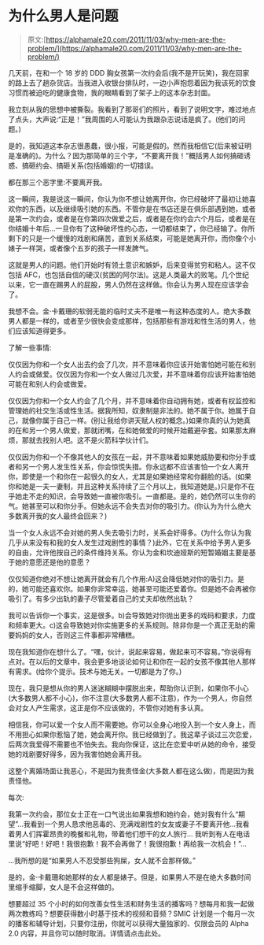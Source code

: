 # 为什么男人是问题

> 原文:[https://alphamale20.com/2011/11/03/why-men-are-the-problem/](https://alphamale20.com/2011/11/03/why-men-are-the-problem/)

几天前，在和一个 18 岁的 DDD 胸女孩第一次约会后(我不是开玩笑)，我在回家的路上去了趟杂货店。当我进入收银台排队时，一边小声抱怨着因为我该死的饮食习惯而被迫吃的健康食物，我的眼睛看到了架子上的这本杂志封面。

我立刻从我的思想中被撕裂。我看到了那哥们的照片，看到了说明文字，难过地点了点头，大声说:“正是！”我周围的人可能认为我跟杂志说话是疯了。(他们的问题。)

是的，我知道这本杂志很愚蠢，很小报，可能是假的。然而我相信它(后来被证明是准确的)。为什么？因为那简单的三个字，“不要离开我！”概括男人如何搞砸诱惑、搞砸约会、搞砸关系(包括婚姻)的一切错误。

都在那三个恶字里:不要离开我。

这一瞬间，我是说这一瞬间，你认为你不想让她离开你，你已经破坏了最初让她喜欢你的东西，以及继续吸引她的东西。不管你是在书店还是在俱乐部遇到她，或者是第一次约会，或者是在你第四次做爱之后，或者是在你约会六个月后，或者是在你结婚十年后...一旦你有了这种破坏性的心态，一切都结束了，你已经输了。你所剩下的只是一个缓慢的戏剧和痛苦，直到关系结束，可能是她离开你，而你像个小婊子一样哭，或者像个五岁的孩子一样发脾气。

这就是男人的问题。他们开始时有领土意识和嫉妒，后来变得贫穷和粘人。这不仅包括 AFC，也包括自信的硬汉(贫困的阿尔法)。这是人类最大的败笔。几个世纪以来，它一直在踢男人的屁股，男人仍然在这样做。你会认为男人现在应该学会了。

我想不会。金·卡戴珊的软弱无能的临时丈夫不是唯一有这种态度的人。绝大多数男人都是一样的，或者至少很快会变成那样，包括那些有游戏和性生活的男人，他们应该知道得更多。

了解一些事情:

仅仅因为你和一个女人出去约会了几次，并不意味着你应该开始害怕她可能在和别人约会或做爱。仅仅因为你和一个女人做过几次爱，并不意味着你应该开始害怕她可能在和别人约会或做爱。

仅仅因为你和一个女人约会了几个月，并不意味着你自动拥有她，或者有权监控和管理她的社交生活或性生活。据我所知，奴隶制是非法的。她不属于你。她属于自己，就像你属于自己一样。(别让我给你讲天赋人权的概念。)如果你真的认为她真的在和另一个男人做爱，那就闭嘴，在和她做爱的时候开始戴避孕套。如果那太麻烦，那就去找别人吧。这不是火箭科学伙计们。

仅仅因为你和一个不像其他人的女孩在一起，并不意味着如果她威胁要和你分手或者和另一个男人发生性关系，你会惊慌失措。你永远都不应该害怕一个女人离开你，即使是一个和你在一起很久的女人，尤其是如果她经常和你翻脸的话。(如果你和她是一夫一妻制，并且这种关系持续了三个月以上，我知道她是。)只是你不在乎她走不走的知识，会导致她一直被你吸引。一直都是。是的，她仍然可以生你的气。她甚至可以和你分手。但她永远不会失去对你的吸引力。(你认为为什么绝大多数离开我的女人最终会回来？)

当一个女人永远不会对她的男人失去吸引力时，关系会好得多。(为什么你认为我几乎从来没有和我的女人发生过戏剧性的事情？)此外，它在关系中给予男人更多的自由，允许他按自己的条件维持关系。你认为金和坎迪娅斯的短暂婚姻主要是基于她的意愿还是他的意愿？

仅仅知道你绝对不想让她离开就会有几个作用:A)这会降低她对你的吸引力。是的，她可能还喜欢你。如果你非常幸运，她甚至可能还爱着你。但是她不会再被你吸引了。有多少出轨的妻子尽管爱着自己的丈夫却依然出轨？

我可以告诉你一个事实，这是很多。b)会导致她对你抛出更多的戏码和要求，力度和频率更大。c)这会导致她对你实施更多的关系规则。除非你是一个真正无助的需要妈妈的女人，否则这三件事都非常糟糕。

现在我知道你在想什么了。“嘿，伙计，说起来容易，做起来可不容易。”你说得有点对。在以后的文章中，我会更多地谈论如何让和你在一起的女孩不像其他人那样有需求。(给你个提示。技术与她无关。一切都是为了你。)

现在，我只是想从你的男人迷迷糊糊中摆脱出来，帮助你认识到，如果你不小心(大多数男人都不小心)，你不注意(大多数男人都不注意)，作为一个男人，你自然会对女人产生需求，这正是你不应该做的，不管你对她有多认真。

相信我，你可以爱一个女人而不需要她。你可以全身心地投入到一个女人身上，而不用担心如果你惹恼了她，她会离开你。我已经做到了。我这辈子谈过三次恋爱，后两次我爱得不需要也不怕失去。我向你保证，这比在恋爱中听从她的命令，接受她的戏剧要好得多，因为我害怕她会离开我。

这整个离婚场面让我恶心，不是因为我责怪金(大多数人都在这么做)，而是因为我责怪他。

每次:

我第一次约会，那位女士正在一口气说出如果我想和她约会，她对我有什么“期望”...我看到一个男人恳求他恶毒的、充满戏剧性的女友或妻子不要离开他...我看着男人们挥霍昂贵的晚餐和礼物，带着他们想干的女人旅行...
我听到有人在电话里说“好吧！好吧！我很抱歉！我不会再做了！我很抱歉！再给我一次机会！”...

...我所想的是“如果男人不忍受那些狗屎，女人就不会那样做。”

是的，金·卡戴珊和她那样的女人都是婊子。但是，如果男人不是在绝大多数时间里缩手缩脚，女人是不会这样做的。

想要超过 35 个小时的如何改善女性生活和财务生活的播客吗？想每月和我一起做两次教练吗？想要获得数小时基于技术的视频和音频？SMIC 计划是一个每月一次的播客和辅导计划，只要你注册，你就可以获得大量独家的、仅限会员的 Alpha 2.0 内容，并且你可以随时取消。详情请点击此处。